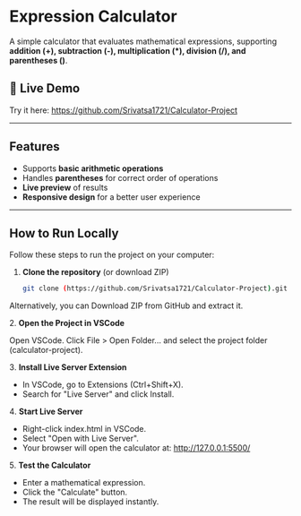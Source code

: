 # Expression Calculator 

A simple calculator that evaluates mathematical expressions, supporting **addition (+), subtraction (-), multiplication (*), division (/), and parentheses ()**.

## 🔹 Live Demo
Try it here: https://github.com/Srivatsa1721/Calculator-Project

---

##  Features
 - Supports **basic arithmetic operations**  
 - Handles **parentheses** for correct order of operations  
 - **Live preview** of results  
 - **Responsive design** for a better user experience  

---

##  How to Run Locally
Follow these steps to run the project on your computer:

1. **Clone the repository** (or download ZIP)
   ```sh
   git clone (https://github.com/Srivatsa1721/Calculator-Project).git
Alternatively, you can Download ZIP from GitHub and extract it.

2️. **Open the Project in VSCode**

Open VSCode.
Click File > Open Folder... and select the project folder (calculator-project).

3️. **Install Live Server Extension**

- In VSCode, go to Extensions (Ctrl+Shift+X).
- Search for "Live Server" and click Install.

4️. **Start Live Server**

- Right-click index.html in VSCode.
- Select "Open with Live Server".
- Your browser will open the calculator at: http://127.0.0.1:5500/

5️. **Test the Calculator**

- Enter a mathematical expression.
- Click the "Calculate" button.
- The result will be displayed instantly.
